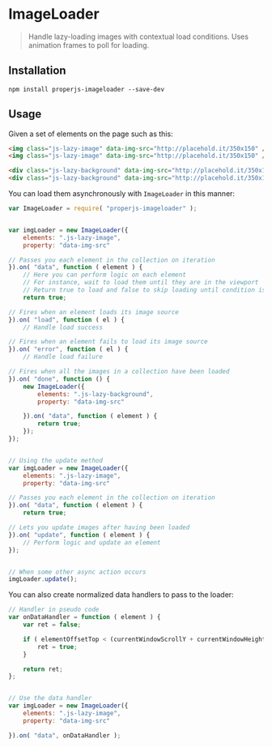 ImageLoader
===========

> Handle lazy-loading images with contextual load conditions. Uses animation frames to poll for loading.



## Installation

```shell
npm install properjs-imageloader --save-dev
```


## Usage
Given a set of elements on the page such as this:
```html
<img class="js-lazy-image" data-img-src="http://placehold.it/350x150" />
<img class="js-lazy-image" data-img-src="http://placehold.it/350x150" />

<div class="js-lazy-background" data-img-src="http://placehold.it/350x150" style="width:350px;height:150px;display:inline-block;"></div>
<div class="js-lazy-background" data-img-src="http://placehold.it/350x150" style="width:350px;height:150px;display:inline-block;"></div>
```

You can load them asynchronously with `ImageLoader` in this manner:
```javascript
var ImageLoader = require( "properjs-imageloader" );


var imgLoader = new ImageLoader({
    elements: ".js-lazy-image",
    property: "data-img-src"

// Passes you each element in the collection on iteration
}).on( "data", function ( element ) {
    // Here you can perform logic on each element
    // For instance, wait to load them until they are in the viewport
    // Return true to load and false to skip loading until condition is met
    return true;

// Fires when an element loads its image source
}).on( "load", function ( el ) {
    // Handle load success

// Fires when an element fails to load its image source
}).on( "error", function ( el ) {
    // Handle load failure

// Fires when all the images in a collection have been loaded
}).on( "done", function () {
    new ImageLoader({
        elements: ".js-lazy-background",
        property: "data-img-src"

    }).on( "data", function ( element ) {
        return true;
    });
});


// Using the update method
var imgLoader = new ImageLoader({
    elements: ".js-lazy-image",
    property: "data-img-src"

// Passes you each element in the collection on iteration
}).on( "data", function ( element ) {
    return true;

// Lets you update images after having been loaded
}).on( "update", function ( element ) {
    // Perform logic and update an element
});


// When some other async action occurs
imgLoader.update();
```

You can also create normalized data handlers to pass to the loader:
```javascript
// Handler in pseudo code
var onDataHandler = function ( element ) {
    var ret = false;

    if ( elementOffsetTop < (currentWindowScrollY + currentWindowHeight) ) {
        ret = true;
    }

    return ret;
};


// Use the data handler
var imgLoader = new ImageLoader({
    elements: ".js-lazy-image",
    property: "data-img-src"

}).on( "data", onDataHandler );
```